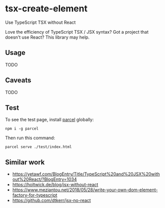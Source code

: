 # tsx-create-element
Use TypeScript TSX without React

Love the efficiency of TypeScript TSX / JSX syntax? Got a project that doesn't use React? This library may help.

## Usage
TODO

## Caveats
TODO

## Test
To see the test page, install [parcel](https://www.npmjs.com/package/parcel) globally:

```
npm i -g parcel
```

Then run this command:

```
parcel serve ./test/index.html
```

## Similar work
* https://yetawf.com/BlogEntry/Title/TypeScript%20and%20JSX%20without%20React/?BlogEntry=1034
* https://holtwick.de/blog/jsx-without-react
* https://www.meziantou.net/2018/05/28/write-your-own-dom-element-factory-for-typescript
* https://github.com/dtkerr/jsx-no-react
